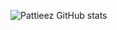 ![Pattieez GitHub stats](https://github-readme-stats.vercel.app/api?username=pattieez&show_icons=true&theme=dark)
